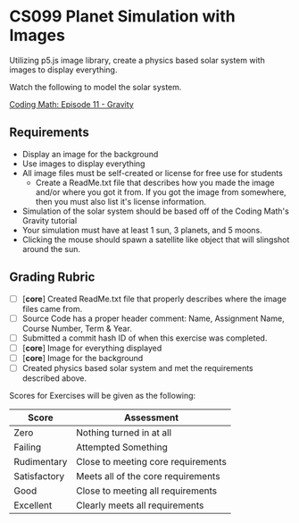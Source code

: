
# CS099 Planet Simulation with Images

Utilizing p5.js image library, create a physics based solar system with images to display everything.

Watch the following to model the solar system.

[Coding Math: Episode 11 - Gravity](https://youtu.be/EhDtJxX0sCA)

## Requirements

- Display an image for the background
- Use images to display everything
- All image files must be self-created or license for free use for students
    - Create a ReadMe.txt file that describes how you made the image and/or where you got it from. If you got the image from somewhere, then you must also list it's license information.
- Simulation of the solar system should be based off of the Coding Math's Gravity tutorial
- Your simulation must have at least 1 sun, 3 planets, and 5 moons.
- Clicking the mouse should spawn a satellite like object that will slingshot around the sun.

## Grading Rubric

- [ ] [**core**] Created ReadMe.txt file that properly describes where the image files came from.
- [ ] Source Code has a proper header comment: Name, Assignment Name, Course Number, Term & Year.
- [ ] Submitted a commit hash ID of when this exercise was completed.
- [ ] [**core**] Image for everything displayed
- [ ] [**core**] Image for the background
- [ ] Created physics based solar system and met the requirements described above.

Scores for Exercises will be given as the following:

Score        | Assessment
------------ | ----------
Zero         | Nothing turned in at all
Failing      | Attempted Something
Rudimentary  | Close to meeting core requirements
Satisfactory | Meets all of the core requirements
Good         | Close to meeting all requirements
Excellent    | Clearly meets all requirements

